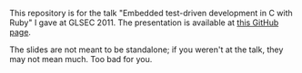This repository is for the talk "Embedded test-driven development in C with Ruby" I gave at GLSEC 2011. The presentation is available at [this GitHub page](http://fletcherm.github.com/glsec_2011).

The slides are not meant to be standalone; if you weren't at the talk, they may not mean much. Too bad for you.
